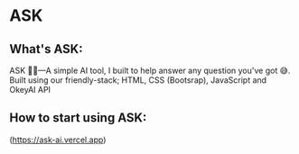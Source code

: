 # ASK

## What's ASK:
ASK 🤔🤖—A simple AI tool, I built to help answer any question you've got 😅. Built using our friendly-stack; HTML, CSS (Bootsrap), JavaScript and OkeyAI API

## How to start using ASK:
(https://ask-ai.vercel.app)